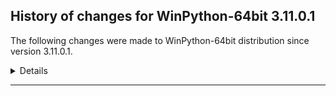 ﻿## History of changes for WinPython-64bit 3.11.0.1

The following changes were made to WinPython-64bit distribution since version 3.11.0.1.

<details>

</details>
* * *
